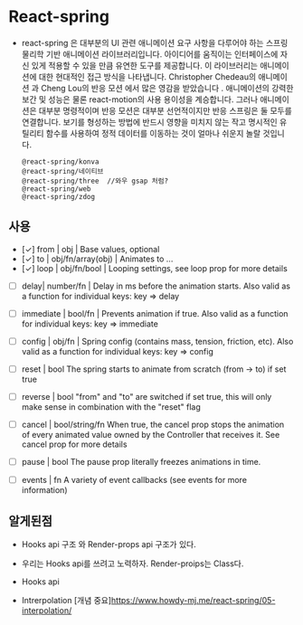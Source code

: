 # React-spring

- react-spring 은 대부분의 UI 관련 애니메이션 요구 사항을 다루어야 하는 스프링 물리학 기반 애니메이션 라이브러리입니다. 아이디어를 움직이는 인터페이스에 자신 있게 적용할 수 있을 만큼 유연한 도구를 제공합니다.
  이 라이브러리는 애니메이션에 대한 현대적인 접근 방식을 나타냅니다. Christopher Chedeau의 애니메이션 과 Cheng Lou의 반응 모션 에서 많은 영감을 받았습니다 . 애니메이션의 강력한 보간 및 성능은 물론 react-motion의 사용 용이성을 계승합니다. 그러나 애니메이션은 대부분 명령적이며 반응 모션은 대부분 선언적이지만 반응 스프링은 둘 모두를 연결합니다. 보기를 형성하는 방법에 반드시 영향을 미치지 않는 작고 명시적인 유틸리티 함수를 사용하여 정적 데이터를 이동하는 것이 얼마나 쉬운지 놀랄 것입니다.

  ```
  @react-spring/konva
  @react-spring/네이티브
  @react-spring/three  //와우 gsap 처럼?
  @react-spring/web
  @react-spring/zdog
  ```

## 사용

- [✓] from | obj | Base values, optional
- [✓] to | obj/fn/array(obj) | Animates to ...
- [✓] loop | obj/fn/bool | Looping settings, see loop prop for more details
- [ ] delay| number/fn | Delay in ms before the animation starts. Also valid as a function for individual keys: key => delay
- [ ] immediate | bool/fn | Prevents animation if true. Also valid as a function for individual keys: key => immediate
- [ ] config | obj/fn | Spring config (contains mass, tension, friction, etc). Also valid as a function for individual keys: key => config
- [ ] reset | bool The spring starts to animate from scratch (from -> to) if set true
- [ ] reverse | bool "from" and "to" are switched if set true, this will only make sense in combination with the "reset" flag

- [ ] cancel | bool/string/fn When true, the cancel prop stops the animation of every animated value owned by the Controller that receives it. See cancel prop for more details
- [ ] pause | bool The pause prop literally freezes animations in time.
- [ ] events | fn A variety of event callbacks (see events for more information)

## 알게된점

- Hooks api 구조 와 Render-props api 구조가 있다.
- 우리는 Hooks api를 쓰려고 노력하자. Render-proips는 Class다.

- Hooks api

- Intrerpolation
  [개념 중요]https://www.howdy-mj.me/react-spring/05-interpolation/
